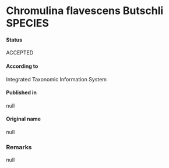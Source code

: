 Chromulina flavescens Butschli SPECIES
=======

#### Status
ACCEPTED

#### According to
Integrated Taxonomic Information System

#### Published in
null

#### Original name
null

### Remarks
null